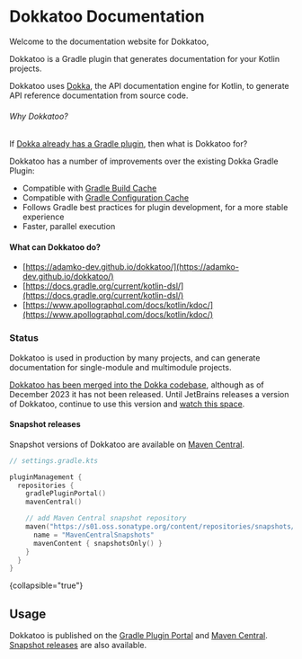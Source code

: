 # Dokkatoo Documentation

Welcome to the documentation website for Dokkatoo,

Dokkatoo is a Gradle plugin that generates documentation
for your Kotlin projects.

Dokkatoo uses [Dokka](https://github.com/Kotlin/dokka/), the API documentation engine for Kotlin,
to generate API reference documentation from source code.

###### Why Dokkatoo?

If
[Dokka already has a Gradle plugin](https://kotlinlang.org/docs/dokka-gradle.html),
then what is Dokkatoo for?

Dokkatoo has a number of improvements over the existing Dokka Gradle Plugin:

* Compatible with [Gradle Build Cache](https://docs.gradle.org/current/userguide/build_cache.html)
* Compatible with
  [Gradle Configuration Cache](https://docs.gradle.org/current/userguide/configuration_cache.html)
* Follows Gradle best practices for plugin development, for a more stable experience
* Faster, parallel execution


#### What can Dokkatoo do?



* [https://adamko-dev.github.io/dokkatoo/](https://adamko-dev.github.io/dokkatoo/)
* [https://docs.gradle.org/current/kotlin-dsl/](https://docs.gradle.org/current/kotlin-dsl/)
* [https://www.apollographql.com/docs/kotlin/kdoc/](https://www.apollographql.com/docs/kotlin/kdoc/)

### Status

Dokkatoo is used in production by many projects, and can generate documentation for single-module
and multimodule projects.

[Dokkatoo has been merged into the Dokka codebase](https://github.com/Kotlin/dokka/pull/3188),
although as of December 2023 it has not been released.
Until JetBrains releases a version of Dokkatoo, continue to use this version and
[watch this space](https://github.com/Kotlin/dokka/issues/3131).

#### Snapshot releases

Snapshot versions of Dokkatoo are available on
[Maven Central](https://s01.oss.sonatype.org/content/repositories/snapshots/dev/adamko/dokkatoo/dokkatoo-plugin/).

```kotlin
// settings.gradle.kts

pluginManagement {
  repositories {
    gradlePluginPortal()
    mavenCentral()

    // add Maven Central snapshot repository
    maven("https://s01.oss.sonatype.org/content/repositories/snapshots/") {
      name = "MavenCentralSnapshots"
      mavenContent { snapshotsOnly() }
    }
  }
}
```
{collapsible="true"}


## Usage

Dokkatoo is published on the
[Gradle Plugin Portal](https://plugins.gradle.org/search?term=dokkatoo)
and
[Maven Central](https://search.maven.org/search?q=g:dev.adamko.dokkatoo).
[Snapshot releases](#snapshot-releases) are also available.
